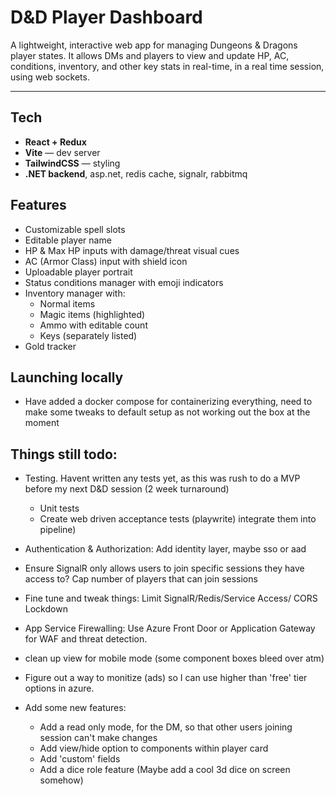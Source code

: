 # D&D Player Dashboard

A lightweight, interactive web app for managing Dungeons & Dragons player states. It allows DMs and players to view and update HP, AC, conditions, inventory, and other key stats in real-time, in a real time session, using web sockets.

---

## Tech

- **React + Redux**
- **Vite** — dev server
- **TailwindCSS** — styling
- **.NET backend**, asp.net, redis cache, signalr, rabbitmq


## Features

- Customizable spell slots
- Editable player name
- HP & Max HP inputs with damage/threat visual cues 
- AC (Armor Class) input with shield icon
- Uploadable player portrait
- Status conditions manager with emoji indicators
- Inventory manager with:
  - Normal items
  - Magic items (highlighted)
  - Ammo with editable count
  - Keys (separately listed)
- Gold tracker

## Launching locally
- Have added a docker compose for containerizing everything, need to make some tweaks to default setup as not working out the box at the moment

## Things still todo:

- Testing. Havent written any tests yet, as this was rush to do a MVP before my next D&D session (2 week turnaround)
    - Unit tests
    - Create web driven acceptance tests (playwrite) integrate them into pipeline)
- Authentication & Authorization: Add identity layer, maybe sso or aad
- Ensure SignalR only allows users to join specific sessions they have access to? Cap number of players that can join sessions
- Fine tune and tweak things: Limit SignalR/Redis/Service Access/ CORS Lockdown
- App Service Firewalling: Use Azure Front Door or Application Gateway for WAF and threat detection.
- clean up view for mobile mode (some component boxes bleed over atm)
- Figure out a way to monitize (ads) so I can use higher than 'free' tier options in azure.

- Add some new features:
    - Add a read only mode, for the DM, so that other users joining session can't make changes
    - Add view/hide option to components within player card
    - Add 'custom' fields
    - Add a dice role feature (Maybe add a cool 3d dice on screen somehow)
